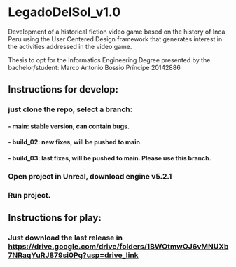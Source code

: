 #  LegadoDelSol_v1.0

Development of a historical fiction video game based on the history of Inca Peru using the User Centered Design framework that generates interest in the activities addressed in the video game.

Thesis to opt for the Informatics Engineering Degree presented by the bachelor/student:
Marco Antonio Bossio Príncipe
20142886

## Instructions for develop:
### just clone the repo, select a branch:
#### - main: stable version, can contain bugs.
#### - build_02: new fixes, will be pushed to main.
#### - build_03: last fixes, will be pushed to main. Please use this branch.
### Open project in Unreal, download engine v5.2.1
### Run project. 

## Instructions for play:
### Just download the last release in https://drive.google.com/drive/folders/1BWOtmwOJ6vMNUXb7NRaqYuRJ879si0Pg?usp=drive_link
